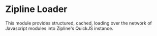 Zipline Loader
================

This module provides structured, cached, loading over the network of Javascript modules into Zipline's QuickJS instance.
